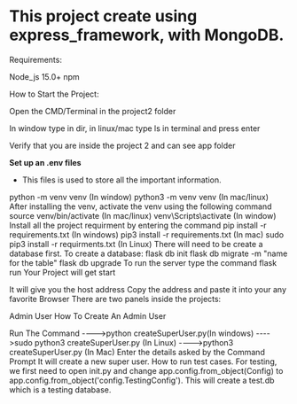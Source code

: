 # This project create using express_framework, with MongoDB. 

Requirements:

Node_js 15.0+
npm 

How to Start the Project:

Open the CMD/Terminal in the project2 folder

In window type in dir, in linux/mac type ls in terminal and press enter

Verify that you are inside the project 2 and can see app folder

**Set up an .env files** 
* This files is used to store all the important information. 

python -m venv venv (In window)
python3 -m venv venv (In mac/linux)
After installing the venv, activate the venv using the following command
source venv/bin/activate (In mac/linux)
venv\Scripts\activate (In window)
Install all the project requirment by entering the command
pip install -r requirements.txt (In windows)
pip3 install -r requirements.txt (In mac)
sudo pip3 install -r requirments.txt (In Linux)
There will need to be create a database first. To create a database:
flask db init
flask db migrate -m "name for the table"
flask db upgrade
To run the server type the command
flask run
Your Project will get start

It will give you the host address
Copy the address and paste it into your any favorite Browser
There are two panels inside the projects:

Admin
User
How To Create An Admin User

Run The Command
---->python createSuperUser.py(In windows)
---->sudo python3 createSuperUser.py (In Linux)
---->python3 createSuperUser.py (In Mac) Enter the details asked by the Command Prompt It will create a new super user.
How to run test cases. For testing, we first need to open init.py and change app.config.from_object(Config) to app.config.from_object('config.TestingConfig'). This will create a test.db which is a testing database.


